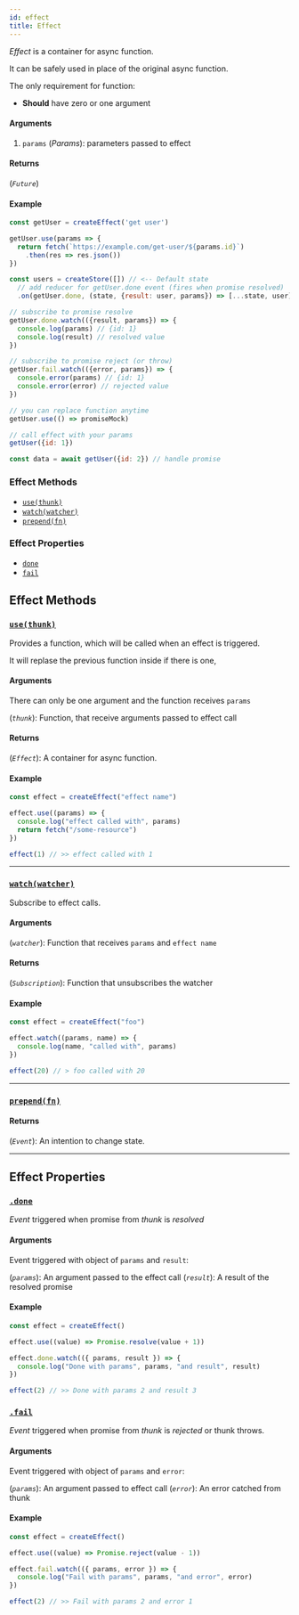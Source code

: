 ```yaml
---
id: effect
title: Effect
---
```


_Effect_ is a container for async function.

It can be safely used in place of the original async function.

The only requirement for function:

- **Should** have zero or one argument

#### Arguments

1. `params` (_Params_): parameters passed to effect

#### Returns

(_`Future`_)

#### Example

```js
const getUser = createEffect('get user')

getUser.use(params => {
  return fetch(`https://example.com/get-user/${params.id}`)
    .then(res => res.json())
})

const users = createStore([]) // <-- Default state
  // add reducer for getUser.done event (fires when promise resolved)
  .on(getUser.done, (state, {result: user, params}) => [...state, user])

// subscribe to promise resolve
getUser.done.watch(({result, params}) => {
  console.log(params) // {id: 1}
  console.log(result) // resolved value
})

// subscribe to promise reject (or throw)
getUser.fail.watch(({error, params}) => {
  console.error(params) // {id: 1}
  console.error(error) // rejected value
})

// you can replace function anytime
getUser.use(() => promiseMock)

// call effect with your params
getUser({id: 1})

const data = await getUser({id: 2}) // handle promise
```

### Effect Methods

- [`use(thunk)`](#use)
- [`watch(watcher)`](#watch)
- [`prepend(fn)`](#prepend)

### Effect Properties

- [`done`](#done)
- [`fail`](#fail)

## Effect Methods

### <a id='use'></a>[`use(thunk)`](#use)

Provides a function, which will be called when an effect is triggered.

It will replase the previous function inside if there is one,

#### Arguments

There can only be one argument and the function receives `params`

(_`thunk`_): Function, that receive arguments passed to effect call

#### Returns

(_`Effect`_): A container for async function.

#### Example

```js
const effect = createEffect("effect name")

effect.use((params) => {
  console.log("effect called with", params)
  return fetch("/some-resource")
})

effect(1) // >> effect called with 1
```

<hr>

### <a id='watch'></a>[`watch(watcher)`](#watch)

Subscribe to effect calls.

#### Arguments

(_`watcher`_): Function that receives `params` and `effect name`

#### Returns

(_`Subscription`_): Function that unsubscribes the watcher

#### Example

```js
const effect = createEffect("foo")

effect.watch((params, name) => {
  console.log(name, "called with", params)
})

effect(20) // > foo called with 20
```

<hr>

### <a id='prepend'></a>[`prepend(fn)`](#prepend)

#### Returns

(_`Event`_): An intention to change state.

<hr>

## Effect Properties

### <a id='done'></a>[`.done`](#done)

_Event_ triggered when promise from _thunk_ is *resolved*

#### Arguments

Event triggered with object of `params` and `result`:

(_`params`_): An argument passed to the effect call
(_`result`_): A result of the resolved promise

#### Example

```js
const effect = createEffect()

effect.use((value) => Promise.resolve(value + 1))

effect.done.watch(({ params, result }) => {
  console.log("Done with params", params, "and result", result)
})

effect(2) // >> Done with params 2 and result 3
```


### <a id='fail'></a>[`.fail`](#fail)

_Event_ triggered when promise from _thunk_ is *rejected* or thunk throws.

#### Arguments

Event triggered with object of `params` and `error`:

(_`params`_): An argument passed to effect call
(_`error`_): An error catched from thunk

#### Example

```js
const effect = createEffect()

effect.use((value) => Promise.reject(value - 1))

effect.fail.watch(({ params, error }) => {
  console.log("Fail with params", params, "and error", error)
})

effect(2) // >> Fail with params 2 and error 1
```
